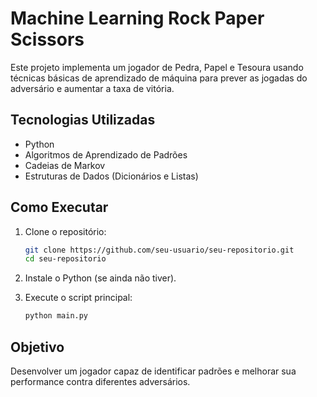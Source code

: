 # Machine Learning Rock Paper Scissors

Este projeto implementa um jogador de Pedra, Papel e Tesoura usando técnicas básicas de aprendizado de máquina para prever as jogadas do adversário e aumentar a taxa de vitória.

## Tecnologias Utilizadas
- Python  
- Algoritmos de Aprendizado de Padrões  
- Cadeias de Markov  
- Estruturas de Dados (Dicionários e Listas)  

## Como Executar

1. Clone o repositório:  
   ```sh
   git clone https://github.com/seu-usuario/seu-repositorio.git
   cd seu-repositorio
   ```

2. Instale o Python (se ainda não tiver).  

3. Execute o script principal:  
   ```sh
   python main.py
   ```

## Objetivo
Desenvolver um jogador capaz de identificar padrões e melhorar sua performance contra diferentes adversários.

